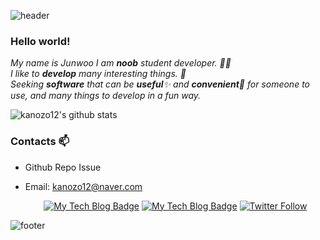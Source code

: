 ![header](https://capsule-render.vercel.app/api?type=wave&color=gradient&height=300&section=header&text=kanozo12's%20Github&fontSize=40)

### Hello world!&nbsp;

<p>
  <em>
    My name is Junwoo
    I am <b>noob</b> student developer. 👨‍💻 <br>
    I like to <b>develop</b> many interesting things. 🎁 <br>
    Seeking <b>software</b> that can be <b>useful</b>✨ and <b>convenient</b>🎉  for someone to use, and many things to develop in a fun way. 
  </em>  
</p>

![kanozo12's github stats](https://github-readme-stats.vercel.app/api?username=kanozo12&show_icons=true)


### Contacts 📫

* Github Repo Issue
* Email: kanozo12@naver.com

  <div align=center>
  
  [![My Tech Blog Badge](http://img.shields.io/badge/-My%20Tech%20blog-black?style=for-the-badge&logo=github&link=https://kanozo12.github.io/)](https://kanozo12.github.io/) 
  [![My Tech Blog Badge](https://img.shields.io/github/followers/kanozo12?style=for-the-badge)](https://github.com/kanozo12?tab=followers) 
  [![Twitter Follow](https://img.shields.io/github/stars/kanozo12/CodeBook?style=for-the-badge)](https://github.com/kanozo12/CodeBook)
  </div>
  
![footer](https://capsule-render.vercel.app/api?type=wave&color=gradient&height=150&section=footer)
